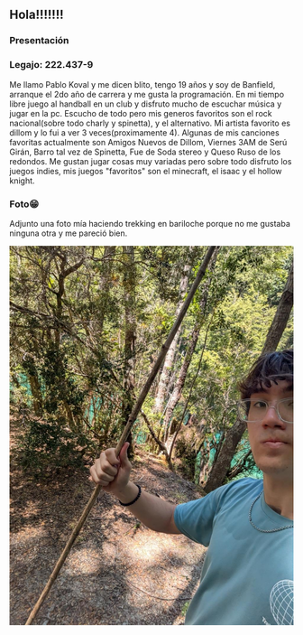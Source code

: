 ## Hola!!!!!!!
### Presentación
### Legajo: 222.437-9
Me llamo Pablo Koval y me dicen blito, tengo 19 años y soy de Banfield, arranque el 2do año de carrera y me gusta la programación.
En mi tiempo libre juego al handball en un club y disfruto mucho de escuchar música y jugar en la pc. Escucho de todo pero mis generos favoritos son el rock nacional(sobre todo charly y spinetta), y el alternativo. Mi artista favorito es dillom y lo fui a ver 3 veces(proximamente 4). Algunas de mis canciones favoritas actualmente son Amigos Nuevos de Dillom, Viernes 3AM de Serú Girán, Barro tal vez de Spinetta, Fue de Soda stereo y Queso Ruso de los redondos.
Me gustan jugar cosas muy variadas pero sobre todo disfruto los juegos indies, mis juegos "favoritos" son el minecraft, el isaac y el hollow knight.

### Foto😁
Adjunto una foto mía haciendo trekking en bariloche porque no me gustaba ninguna otra y me pareció bien.

![yo](bariloche.jpg)
